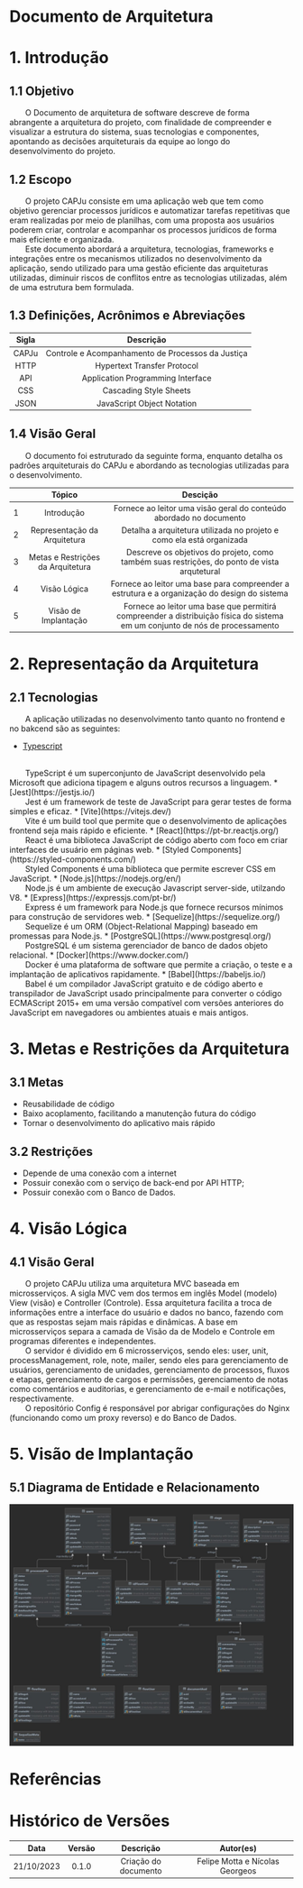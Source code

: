 # Documento de Arquitetura

# 1. Introdução

## 1.1 Objetivo

&emsp;&emsp;O Documento de arquitetura de software descreve de forma abrangente a arquitetura do projeto, 
com finalidade de compreender e visualizar a estrutura do sistema, suas tecnologias e componentes, apontando 
as decisões arquiteturais da equipe ao longo do desenvolvimento do projeto.

## 1.2 Escopo

&emsp;&emsp;O projeto CAPJu consiste em uma aplicação web que tem como objetivo gerenciar processos jurídicos 
e automatizar tarefas repetitivas que eram realizadas por meio de planilhas, com uma proposta aos usuários poderem 
criar, controlar e acompanhar os processos jurídicos de forma mais eficiente e organizada.
<br>
&emsp;&emsp;Este documento abordará a arquitetura, tecnologias, frameworks e integrações entre os mecanismos 
utilizados no desenvolvimento da aplicação, sendo utilizado para uma gestão eficiente das arquiteturas utilizadas, 
diminuir riscos de conflitos entre as tecnologias utilizadas, além de uma estrutura bem formulada.

## 1.3 Definições, Acrônimos e Abreviações

| Sigla | Descrição |
| :---: | :---: |
| CAPJu | Controle e Acompanhamento de Processos da Justiça |
| HTTP | Hypertext Transfer Protocol |
| API | Application Programming Interface |
| CSS | Cascading Style Sheets |
| JSON | JavaScript Object Notation |

## 1.4 Visão Geral

&emsp;&emsp;O documento foi estruturado da seguinte forma, enquanto detalha os padrões arquiteturais do CAPJu e abordando
as tecnologias utilizadas para o desenvolvimento.

| | Tópico | Descição |
| :---: | :---: | :---: |
| 1 | Introdução | Fornece ao leitor uma visão geral do conteúdo abordado no documento |
| 2 | Representação da Arquitetura | Detalha a arquitetura utilizada no projeto e como ela está organizada |
| 3 | Metas e Restrições da Arquitetura | Descreve os objetivos do projeto, como também suas restrições, do ponto de vista arqutetural |
| 4 | Visão Lógica | Fornece ao leitor uma base para compreender a estrutura e a organização do design do sistema |
| 5 | Visão de Implantação | Fornece ao leitor uma base que permitirá compreender a distribuição física do sistema em um conjunto de nós de processamento |

# 2. Representação da Arquitetura

## 2.1 Tecnologias

&emsp;&emsp;A aplicação utilizadas no desenvolvimento tanto quanto no frontend e no bakcend são as seguintes:
* [Typescript](https://www.typescriptlang.org/)
<br>
&emsp;&emsp;TypeScript é um superconjunto de JavaScript desenvolvido pela Microsoft que adiciona tipagem e alguns outros recursos a linguagem.
* [Jest](https://jestjs.io/)
<br>
&emsp;&emsp;Jest é um framework de teste de JavaScript para gerar testes de forma simples e eficaz.
* [Vite](https://vitejs.dev/)
<br>
&emsp;&emsp;Vite é um build tool que permite que o desenvolvimento de aplicações frontend seja mais rápido e eficiente.
* [React](https://pt-br.reactjs.org/)
<br>
&emsp;&emsp;React é uma biblioteca JavaScript de código aberto com foco em criar interfaces de usuário em páginas web.
* [Styled Components](https://styled-components.com/)
<br>
&emsp;&emsp;Styled Components é uma biblioteca que permite escrever CSS em JavaScript.
* [Node.js](https://nodejs.org/en/)
<br>
&emsp;&emsp;Node.js é um ambiente de execução Javascript server-side, utilzando V8.
* [Express](https://expressjs.com/pt-br/)
<br>
&emsp;&emsp;Express é um framework para Node.js que fornece recursos mínimos para construção de servidores web.
* [Sequelize](https://sequelize.org/)
<br>
&emsp;&emsp;Sequelize é um ORM (Object-Relational Mapping) baseado em promessas para Node.js.
* [PostgreSQL](https://www.postgresql.org/)
<br>
&emsp;&emsp;PostgreSQL é um sistema gerenciador de banco de dados objeto relacional.
* [Docker](https://www.docker.com/)
<br>
&emsp;&emsp;Docker é uma plataforma de software que permite a criação, o teste e a implantação de aplicativos rapidamente.
* [Babel](https://babeljs.io/)
<br>
&emsp;&emsp;Babel é um compilador JavaScript gratuito e de código aberto e transpilador de JavaScript usado principalmente para converter o código ECMAScript 2015+ em uma versão compatível com versões anteriores do JavaScript em navegadores ou ambientes atuais e mais antigos.

# 3. Metas e Restrições da Arquitetura

## 3.1 Metas

* Reusabilidade de código
* Baixo acoplamento, facilitando a manutenção futura do código
* Tornar o desenvolvimento do aplicativo mais rápido

## 3.2 Restrições

* Depende de uma conexão com a internet
* Possuir conexão com o serviço de back-end por API HTTP;
* Possuir conexão com o Banco de Dados.

# 4. Visão Lógica

## 4.1 Visão Geral

&emsp;&emsp;O projeto CAPJu utiliza uma arquitetura MVC baseada em microsserviços. A sigla MVC vem dos termos em inglês Model (modelo) View (visão) e Controller (Controle). Essa arquitetura facilita a troca de informações entre a interface do usuário e dados no banco, fazendo com que as respostas sejam mais rápidas e dinâmicas. A base em microsserviços separa a camada de Visão da de Modelo e Controle em programas diferentes e independentes.
<br>
&emsp;&emsp;O servidor é dividido em 6 microsserviços, sendo eles: user, unit, processManagement, role, note, mailer, sendo eles para gerenciamento de usuários, gerenciamento de unidades, gerenciamento de processos, fluxos e etapas, gerenciamento de cargos e permissões, gerenciamento de notas como comentários e auditorias, e gerenciamento de e-mail e notificações, respectivamente.
<br>
&emsp;&emsp;O repositório Config é responsável por abrigar configurações do Nginx (funcionando como um proxy reverso) e do Banco de Dados.

# 5. Visão de Implantação

## 5.1 Diagrama de Entidade e Relacionamento

![Diagrama de Entidade e Relacionamento](../produto/assets/Diagrams/Diagram-entity-relation.png)

<!-- Possíveis mais tópicos -->

# Referências

# Histórico de Versões

| Data | Versão | Descrição | Autor(es) |
| :---: | :---: | :---: | :---: |
| 21/10/2023 | 0.1.0 | Criação do documento | Felipe Motta e Nícolas Georgeos |
